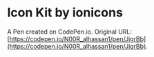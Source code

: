 # Icon Kit by ionicons

A Pen created on CodePen.io. Original URL: [https://codepen.io/N00R_alhassan1/pen/JjgrBb](https://codepen.io/N00R_alhassan1/pen/JjgrBb).

